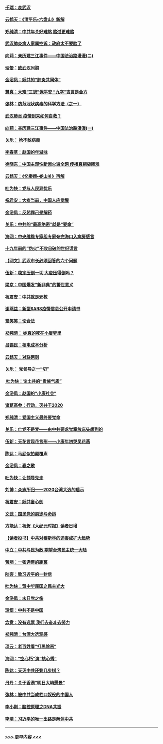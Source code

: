 #### [千瑞：哀武汉](../pages/nsc993/n11833647.md?t=01311601) 
#### [云鹤天：《清平乐▪六盘山》新解](../pages/nsc993/n11833611.md?t=01311601) 
#### [郑纯清：中共年关好难熬 熬过更难熬](../pages/nsc993/n11833489.md?t=01311601) 
#### [武汉肺炎病人家属控诉：政府太不要脸了](../pages/nsc993/n11833205.md?t=01311601) 
#### [向莉：亲历建三江事件——中国法治路漫漫(二)](../pages/nsc993/n11829102.md?t=01311601) 
#### [理悟：致武汉同胞](../pages/nsc993/n11831522.md?t=01311601) 
#### [金浴凤：妖共的“肺炎共同体”](../pages/nsc993/n11829448.md?t=01311601) 
#### [慧真：大难“三退”保平安 “九字”吉言是金方](../pages/nsc993/n11829501.md?t=01311601) 
#### [张林：防范冠状病毒的科学方法（之一）](../pages/nsc993/n11828618.md?t=01311601) 
#### [武汉肺炎 疫情到来如何自救？](../pages/nsc993/n11827632.md?t=01311601) 
#### [向莉：亲历建三江事件——中国法治路漫漫(一)](../pages/nsc993/n11827190.md?t=01311601) 
#### [关乐： 枪不敌病毒](../pages/nsc993/n11826746.md?t=01311601) 
#### [李春草：赵国的年滋味](../pages/nsc993/n11826321.md?t=01311601) 
#### [徐晓东：中国主观性新闻火遍全网 传播真相极困难](../pages/nsc993/n11826508.md?t=01311601) 
#### [云鹤天：《忆秦娥▪娄山关》再解](../pages/nsc993/n11824682.md?t=01311601) 
#### [吐为快：党与人民异忧乐](../pages/nsc993/n11824660.md?t=01311601) 
#### [祝君安：大疫当前，中国人应觉醒](../pages/nsc993/n11821946.md?t=01311601) 
#### [金浴凤：反躬罪己是解药](../pages/nsc993/n11820280.md?t=01311601) 
#### [关乐：中共的“最高绝密”就是“要命”](../pages/nsc993/n11816946.md?t=01311601) 
#### [海网：中央维稳专家组专家夸完海口入病房感言](../pages/nsc993/n11815138.md?t=01311601) 
#### [十九年前的“伪火”不攻自破的世纪谎言](../pages/nsc993/n11813238.md?t=01311601) 
#### [【网文】武汉市长必须回答的六个问题](../pages/nsc993/n11813848.md?t=01311601) 
#### [伍新：稳定压倒一切 大疫压得倒吗？](../pages/nsc993/n11812634.md?t=01311601) 
#### [梁京：中国爆发“新非典”的警世意义](../pages/nsc993/n11812554.md?t=01311601) 
#### [祝君安：中共就是邪教](../pages/nsc993/n11812431.md?t=01311601) 
#### [谢燕益：新型SARS疫情信息公开申请书](../pages/nsc993/n11808840.md?t=01311601) 
#### [蜀笑笑：论合法](../pages/nsc993/n11808064.md?t=01311601) 
#### [郑纯清： 她真的死在小康梦里](../pages/nsc993/n11806623.md?t=01311601) 
#### [吕锡民：核电成本分析](../pages/nsc993/n11806284.md?t=01311601) 
#### [云鹤天：对联两则](../pages/nsc993/n11805957.md?t=01311601) 
#### [关乐： 党领导之一“切”](../pages/nsc993/n11804505.md?t=01311601) 
#### [ 吐为快：论土共的“贵族气质”](../pages/nsc993/n11804490.md?t=01311601) 
#### [金浴凤：赵国的“小康社会”](../pages/nsc993/n11804452.md?t=01311601) 
#### [诸葛高参：行动，灭共于2020](../pages/nsc993/n11804120.md?t=01311601) 
#### [郑纯清：爱国主义最终要党命](../pages/nsc993/n11802197.md?t=01311601) 
#### [关乐：亡党不是梦——由中共要求党章放床头想到的](../pages/nsc993/n11802156.md?t=01311601) 
#### [伍新：无花言现花言形——小康年初哭吴花燕](../pages/nsc993/n11800044.md?t=01311601) 
#### [陈达：马屁似拍颠覆声](../pages/nsc993/n11800010.md?t=01311601) 
#### [金浴凤：春之歌](../pages/nsc993/n11797687.md?t=01311601) 
#### [吐为快：让领导先走](../pages/nsc993/n11797512.md?t=01311601) 
#### [刘博：众志所归——2020台湾大选的启示](../pages/nsc993/n11796878.md?t=01311601) 
#### [祝君安：妖共畜心剖](../pages/nsc993/n11794273.md?t=01311601) 
#### [文武：国民党的前途与命运](../pages/nsc993/n11794198.md?t=01311601) 
#### [方能达：祝贺《大纪元时报》读者日增](../pages/nsc993/n11793807.md?t=01311601) 
#### [【读者投书】中共对穆斯林的迫害成扩大趋势](../pages/nsc993/n11791371.md?t=01311601) 
#### [中立：中共与民为敌 期望台湾民主统一大陆](../pages/nsc993/n11790392.md?t=01311601) 
#### [苦胆：一张选票的距离](../pages/nsc993/n11788914.md?t=01311601) 
#### [陆客：致习近平的一封信](../pages/nsc993/n11788867.md?t=01311601) 
#### [吐为快：贺中华民国之民主光大](../pages/nsc993/n11788618.md?t=01311601) 
#### [金浴凤：末日党之像](../pages/nsc993/n11787475.md?t=01311601) 
#### [理悟：中共不是中国](../pages/nsc993/n11787463.md?t=01311601) 
#### [念贲：没有选票  我们去奋斗去努力](../pages/nsc993/n11787398.md?t=01311601) 
#### [郑纯清：台湾大选观感](../pages/nsc993/n11786210.md?t=01311601) 
#### [项云：老百姓看“打黑除恶”](../pages/nsc993/n11785398.md?t=01311601) 
#### [海网：“空心朽”演“核心秀”](../pages/nsc993/n11783874.md?t=01311601) 
#### [陈达：天灭中共还剩几步棋？](../pages/nsc993/n11783719.md?t=01311601) 
#### [丹丹：关于香港“明日大屿愿景”](../pages/nsc993/n11783273.md?t=01311601) 
#### [张林：被中共当成牲口奴役的中国人](../pages/nsc993/n11782397.md?t=01311601) 
#### [李小刚：脑控原理之DNA共振](../pages/nsc993/n11780962.md?t=01311601) 
#### [李清：习近平的唯一出路是解体中共](../pages/nsc993/n11780866.md?t=01311601) 

----
#### [ >>> 更早内容 <<< ](../indexes/nsc993-earlier.md)
